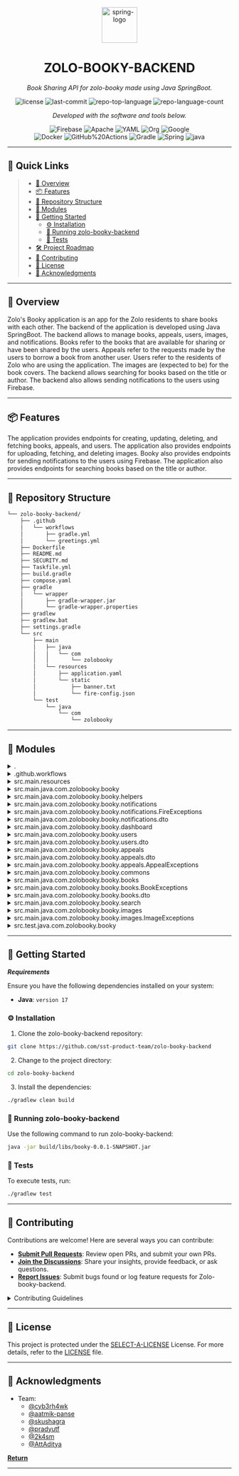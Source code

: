 <p align="center">
  <img width="80" height="80" src="https://img.icons8.com/officel/80/spring-logo.png" alt="spring-logo"/>
</p>
<p align="center">
    <h1 align="center">ZOLO-BOOKY-BACKEND</h1>
</p>
<p align="center">
    <em>Book Sharing API for zolo-booky made using Java SpringBoot.</em>
</p>
<p align="center">
	<img src="https://img.shields.io/github/license/sst-product-team/zolo-booky-backend?style=flat&color=0080ff" alt="license">
	<img src="https://img.shields.io/github/last-commit/sst-product-team/zolo-booky-backend?style=flat&logo=git&logoColor=white&color=0080ff" alt="last-commit">
	<img src="https://img.shields.io/github/languages/top/sst-product-team/zolo-booky-backend?style=flat&color=0080ff" alt="repo-top-language">
	<img src="https://img.shields.io/github/languages/count/sst-product-team/zolo-booky-backend?style=flat&color=0080ff" alt="repo-language-count">
<p>
<p align="center">
		<em>Developed with the software and tools below.</em>
</p>
<p align="center">
	<img src="https://img.shields.io/badge/Firebase-FFCA28.svg?style=flat&logo=Firebase&logoColor=black" alt="Firebase">
	<img src="https://img.shields.io/badge/Apache-D22128.svg?style=flat&logo=Apache&logoColor=white" alt="Apache">
	<img src="https://img.shields.io/badge/YAML-CB171E.svg?style=flat&logo=YAML&logoColor=white" alt="YAML">
	<img src="https://img.shields.io/badge/Org-77AA99.svg?style=flat&logo=Org&logoColor=white" alt="Org">
	<img src="https://img.shields.io/badge/Google-4285F4.svg?style=flat&logo=Google&logoColor=white" alt="Google">
	<br>
	<img src="https://img.shields.io/badge/Docker-2496ED.svg?style=flat&logo=Docker&logoColor=white" alt="Docker">
	<img src="https://img.shields.io/badge/GitHub%20Actions-2088FF.svg?style=flat&logo=GitHub-Actions&logoColor=white" alt="GitHub%20Actions">
	<img src="https://img.shields.io/badge/Gradle-02303A.svg?style=flat&logo=Gradle&logoColor=white" alt="Gradle">
	<img src="https://img.shields.io/badge/Spring-000000.svg?style=flat&logo=Spring&logoColor=white" alt="Spring">
	<img src="https://img.shields.io/badge/java-%23ED8B00.svg?style=flat&logo=openjdk&logoColor=white" alt="java">
</p>
<hr>

## 🔗 Quick Links

> - [📍 Overview](#-overview)
> - [📦 Features](#-features)
> - [📂 Repository Structure](#-repository-structure)
> - [🧩 Modules](#-modules)
> - [🚀 Getting Started](#-getting-started)
>   - [⚙️ Installation](#️-installation)
>   - [🤖 Running zolo-booky-backend](#-running-zolo-booky-backend)
>   - [🧪 Tests](#-tests)
> - [🛠 Project Roadmap](#-project-roadmap)
> - [🤝 Contributing](#-contributing)
> - [📄 License](#-license)
> - [👏 Acknowledgments](#-acknowledgments)

---

## 📍 Overview

Zolo's Booky application is an app for the Zolo residents to share books with each other.
The backend of the application is developed using Java SpringBoot.
The backend allows to manage books, appeals, users, images, and notifications.
Books refer to the books that are available for sharing or have been shared by the users.
Appeals refer to the requests made by the users to borrow a book from another user.
Users refer to the residents of Zolo who are using the application.
The images are (expected to be) for the book covers.
The backend allows searching for books based on the title or author.
The backend also allows sending notifications to the users using Firebase.

---

## 📦 Features

The application provides endpoints for creating, updating, deleting, and fetching books, appeals, and users.
The application also provides endpoints for uploading, fetching, and deleting images.
Booky also provides endpoints for sending notifications to the users using Firebase.
The application also provides endpoints for searching books based on the title or author.

---

## 📂 Repository Structure

```sh
└── zolo-booky-backend/
    ├── .github
    │   └── workflows
    │       ├── gradle.yml
    │       └── greetings.yml
    ├── Dockerfile
    ├── README.md
    ├── SECURITY.md
    ├── Taskfile.yml
    ├── build.gradle
    ├── compose.yaml
    ├── gradle
    │   └── wrapper
    │       ├── gradle-wrapper.jar
    │       └── gradle-wrapper.properties
    ├── gradlew
    ├── gradlew.bat
    ├── settings.gradle
    └── src
        ├── main
        │   ├── java
        │   │   └── com
        │   │       └── zolobooky
        │   └── resources
        │       ├── application.yaml
        │       └── static
        │           ├── banner.txt
        │           └── fire-config.json
        └── test
            └── java
                └── com
                    └── zolobooky
```

---

## 🧩 Modules

<details closed><summary>.</summary>

| File                                                                                                  | Summary                                     |
| ---                                                                                                   | ---                                         |
| [Dockerfile](https://github.com/sst-product-team/zolo-booky-backend/blob/master/Dockerfile)           | Dockerfile for the application.             |
| [Taskfile.yml](https://github.com/sst-product-team/zolo-booky-backend/blob/master/Taskfile.yml)       | Taskfile for the application.               |
| [settings.gradle](https://github.com/sst-product-team/zolo-booky-backend/blob/master/settings.gradle) | Settings for the application.               |
| [compose.yaml](https://github.com/sst-product-team/zolo-booky-backend/blob/master/compose.yaml)       | Docker Compose file for the application.    |
| [build.gradle](https://github.com/sst-product-team/zolo-booky-backend/blob/master/build.gradle)       | Gradle build file for the application.      |
| [gradlew.bat](https://github.com/sst-product-team/zolo-booky-backend/blob/master/gradlew.bat)         | Gradle wrapper for Windows.                 |

</details>

<details closed><summary>.github.workflows</summary>

| File                                                                                                                | Summary                                                     |
| ---                                                                                                                 | ---                                                         |
| [gradle.yml](https://github.com/sst-product-team/zolo-booky-backend/blob/master/.github/workflows/gradle.yml)       | GitHub Actions for Gradle.                                  |
| [greetings.yml](https://github.com/sst-product-team/zolo-booky-backend/blob/master/.github/workflows/greetings.yml) | GitHub Actions for Greetings.                               |

</details>

<details closed><summary>src.main.resources</summary>

| File                                                                                                                       | Summary                                                         |
| ---                                                                                                                        | ---                                                             |
| [application.yaml](https://github.com/sst-product-team/zolo-booky-backend/blob/master/src/main/resources/application.yaml) | Configuration file for the application.                         |

</details>

<details closed><summary>src.main.java.com.zolobooky.booky</summary>

| File                                                                                                                                                | Summary                                                     |
| ---                                                                                                                                                 |-------------------------------------------------------------|
| [OpenApiConfig.java](https://github.com/sst-product-team/zolo-booky-backend/blob/master/src/main/java/com/zolobooky/booky/OpenApiConfig.java)       | OpenAPI Configuration file for the application.             |
| [BookyApplication.java](https://github.com/sst-product-team/zolo-booky-backend/blob/master/src/main/java/com/zolobooky/booky/BookyApplication.java) | It is the main file that is run to start the project.       |

</details>

<details closed><summary>src.main.java.com.zolobooky.booky.helpers</summary>

| File                                                                                                                                                  | Summary                                                                                  |
| ---                                                                                                                                                   | ---                                                                                      |
| [HelperMethods.java](https://github.com/sst-product-team/zolo-booky-backend/blob/master/src/main/java/com/zolobooky/booky/helpers/HelperMethods.java) | Contains helper methods that are used in the application.                                |

</details>

<details closed><summary>src.main.java.com.zolobooky.booky.notifications</summary>

| File                                                                                                                                                          | Summary                                                                                         |
| ---                                                                                                                                                           | ---                                                                                             |
| [FireInit.java](https://github.com/sst-product-team/zolo-booky-backend/blob/master/src/main/java/com/zolobooky/booky/notifications/FireInit.java)             | Initializes the Firebase App.                                                                   |
| [FireController.java](https://github.com/sst-product-team/zolo-booky-backend/blob/master/src/main/java/com/zolobooky/booky/notifications/FireController.java) | Fire Controller(`/v0/fire`), contains endpoints for sending notifications.                      |
| [FireService.java](https://github.com/sst-product-team/zolo-booky-backend/blob/master/src/main/java/com/zolobooky/booky/notifications/FireService.java)       | Services for the fire controller.                                                               |

</details>

<details closed><summary>src.main.java.com.zolobooky.booky.notifications.FireExceptions</summary>

| File                                                                                                                                                                             | Summary                                                                                                          |
| ---                                                                                                                                                                              | ---                                                                                                              |
| [FireSendingError.java](https://github.com/sst-product-team/zolo-booky-backend/blob/master/src/main/java/com/zolobooky/booky/notifications/FireExceptions/FireSendingError.java) | Exception for fire when error occurs while sending notification.                                                 |

</details>

<details closed><summary>src.main.java.com.zolobooky.booky.notifications.dto</summary>

| File                                                                                                                                                            | Summary                                                                                            |
| ---                                                                                                                                                             | ---                                                                                                |
| [SendFireDTO.java](https://github.com/sst-product-team/zolo-booky-backend/blob/master/src/main/java/com/zolobooky/booky/notifications/dto/SendFireDTO.java)     | Data Transfer Object for Fire Model that will be shown when sending a notification.                |
| [CreateFireDTO.java](https://github.com/sst-product-team/zolo-booky-backend/blob/master/src/main/java/com/zolobooky/booky/notifications/dto/CreateFireDTO.java) | Data Transfer Object for Fire Model that is required to create a new notification.                 |

</details>

<details closed><summary>src.main.java.com.zolobooky.booky.dashboard</summary>

| File                                                                                                                                                                | Summary   |
| ---                                                                                                                                                                 |-----------|
| [DashboardController.java](https://github.com/sst-product-team/zolo-booky-backend/blob/master/src/main/java/com/zolobooky/booky/dashboard/DashboardController.java) | Root Endpoint(`/`). Returns current time. | 

</details>

<details closed><summary>src.main.java.com.zolobooky.booky.users</summary>

| File                                                                                                                                                  | Summary                                                                                 |
| ---                                                                                                                                                   | ---                                                                                     |
| [UserEntity.java](https://github.com/sst-product-team/zolo-booky-backend/blob/master/src/main/java/com/zolobooky/booky/users/UserEntity.java)         | Model of a user being used in the application.                                          |
| [UserService.java](https://github.com/sst-product-team/zolo-booky-backend/blob/master/src/main/java/com/zolobooky/booky/users/UserService.java)       | Services for the users controller.                                                      |
| [UserRepository.java](https://github.com/sst-product-team/zolo-booky-backend/blob/master/src/main/java/com/zolobooky/booky/users/UserRepository.java) | Helper for getting the data from the database.                                          |
| [UserController.java](https://github.com/sst-product-team/zolo-booky-backend/blob/master/src/main/java/com/zolobooky/booky/users/UserController.java) | User Controller(`/v0/users`), contains endpoints related directly to the user.          |

</details>

<details closed><summary>src.main.java.com.zolobooky.booky.users.dto</summary>

| File                                                                                                                                                    | Summary                                                                                    |
| ---                                                                                                                                                     | ---                                                                                        |
| [ListUserDTO.java](https://github.com/sst-product-team/zolo-booky-backend/blob/master/src/main/java/com/zolobooky/booky/users/dto/ListUserDTO.java)     | Data Transfer Object for User Model that will be shown when list of users is being accessed. |
| [CreateUserDTO.java](https://github.com/sst-product-team/zolo-booky-backend/blob/master/src/main/java/com/zolobooky/booky/users/dto/CreateUserDTO.java) | Data Transfer Object for User Model that is required to create a new user.                   |

</details>

<details closed><summary>src.main.java.com.zolobooky.booky.appeals</summary>

| File                                                                                                                                                        | Summary                                                                                     |
| ---                                                                                                                                                         | ---                                                                                         |
| [AppealController.java](https://github.com/sst-product-team/zolo-booky-backend/blob/master/src/main/java/com/zolobooky/booky/appeals/AppealController.java) | Appeals Controller(`/v0/appeals`), contains endpoints related directly to the user.         |
| [AppealEntity.java](https://github.com/sst-product-team/zolo-booky-backend/blob/master/src/main/java/com/zolobooky/booky/appeals/AppealEntity.java)         | Model of an appeal being used in the application.                                           |
| [AppealRepository.java](https://github.com/sst-product-team/zolo-booky-backend/blob/master/src/main/java/com/zolobooky/booky/appeals/AppealRepository.java) | Helper for getting the data from the database.                                              |
| [AppealService.java](https://github.com/sst-product-team/zolo-booky-backend/blob/master/src/main/java/com/zolobooky/booky/appeals/AppealService.java)       | Services for the appeals controller.                                                        |

</details>

<details closed><summary>src.main.java.com.zolobooky.booky.appeals.dto</summary>

| File                                                                                                                                                          | Summary                                                                                        |
| ---                                                                                                                                                           | ---                                                                                            |
| [CreateAppealDTO.java](https://github.com/sst-product-team/zolo-booky-backend/blob/master/src/main/java/com/zolobooky/booky/appeals/dto/CreateAppealDTO.java) | Data Transfer Object for Appeal Model that is required to create a new appeal.                 |
| [UpdateAppealDTO.java](https://github.com/sst-product-team/zolo-booky-backend/blob/master/src/main/java/com/zolobooky/booky/appeals/dto/UpdateAppealDTO.java) | Data Transfer Object for Appeal Model that is required to update an appeal.                    |
| [StatusAppealDTO.java](https://github.com/sst-product-team/zolo-booky-backend/blob/master/src/main/java/com/zolobooky/booky/appeals/dto/StatusAppealDTO.java) | Data Transfer Object for Appeal Model that is required to change status of an appeal.          |
| [ShortAppealDTO.java](https://github.com/sst-product-team/zolo-booky-backend/blob/master/src/main/java/com/zolobooky/booky/appeals/dto/ShortAppealDTO.java)   | TODO `src/main/java/com/zolobooky/booky/appeals/dto/ShortAppealDTO.java`                       |
| [AppealDTO.java](https://github.com/sst-product-team/zolo-booky-backend/blob/master/src/main/java/com/zolobooky/booky/appeals/dto/AppealDTO.java)             | Data Transfer Object for Appeal Model that all attributes appeal.                              |

</details>

<details closed><summary>src.main.java.com.zolobooky.booky.appeals.AppealExceptions</summary>

| File                                                                                                                                                                                                 | Summary                                                    |
| ---                                                                                                                                                                                                  | ---                                                        |
| [AppealAlreadyExistsException.java](https://github.com/sst-product-team/zolo-booky-backend/blob/master/src/main/java/com/zolobooky/booky/appeals/AppealExceptions/AppealAlreadyExistsException.java) | Exception for appeal when it already exists.               |
| [AppealNotFoundException.java](https://github.com/sst-product-team/zolo-booky-backend/blob/master/src/main/java/com/zolobooky/booky/appeals/AppealExceptions/AppealNotFoundException.java)           | Exception for appeal when it doest not exist.              |

</details>

<details closed><summary>src.main.java.com.zolobooky.booky.commons</summary>

| File                                                                                                                                                                    | Summary                                                                                           |
| ---                                                                                                                                                                     | ---                                                                                               |
| [ExceptionResponse.java](https://github.com/sst-product-team/zolo-booky-backend/blob/master/src/main/java/com/zolobooky/booky/commons/ExceptionResponse.java)           | Response class that is returned when an exception occurs.                            |
| [GlobalExceptionHandler.java](https://github.com/sst-product-team/zolo-booky-backend/blob/master/src/main/java/com/zolobooky/booky/commons/GlobalExceptionHandler.java) | Global exception handlers, handles all the exceptions that occur in the application. |
| [CustomStatus.java](https://github.com/sst-product-team/zolo-booky-backend/blob/master/src/main/java/com/zolobooky/booky/commons/CustomStatus.java)                     | Statuses for the book and appeals.                                                   |

</details>

<details closed><summary>src.main.java.com.zolobooky.booky.books</summary>

| File                                                                                                                                                  | Summary                                                                                 |
| ---                                                                                                                                                   | ---                                                                                     |
| [BookEntity.java](https://github.com/sst-product-team/zolo-booky-backend/blob/master/src/main/java/com/zolobooky/booky/books/BookEntity.java)         | Model of a book being used in the application.                                          |
| [BookController.java](https://github.com/sst-product-team/zolo-booky-backend/blob/master/src/main/java/com/zolobooky/booky/books/BookController.java) | Books Controller(`/v0/books`), contains endpoints related directly to the book.         |
| [BookRepository.java](https://github.com/sst-product-team/zolo-booky-backend/blob/master/src/main/java/com/zolobooky/booky/books/BookRepository.java) | Helper for getting the data from the database.                                          |
| [BookService.java](https://github.com/sst-product-team/zolo-booky-backend/blob/master/src/main/java/com/zolobooky/booky/books/BookService.java)       | Services for the books controller.                                                      |

</details>

<details closed><summary>src.main.java.com.zolobooky.booky.books.BookExceptions</summary>

| File                                                                                                                                                                                         | Summary                                                                                                            |
| ---                                                                                                                                                                                          | ---                                                                                                                |
| [BookAlreadyExistsException.java](https://github.com/sst-product-team/zolo-booky-backend/blob/master/src/main/java/com/zolobooky/booky/books/BookExceptions/BookAlreadyExistsException.java) | Exception for book when it already exists.           |
| [BookNotFoundException.java](https://github.com/sst-product-team/zolo-booky-backend/blob/master/src/main/java/com/zolobooky/booky/books/BookExceptions/BookNotFoundException.java)           | Exception for book when it doest not exist.          |
| [BadRequestException.java](https://github.com/sst-product-team/zolo-booky-backend/blob/master/src/main/java/com/zolobooky/booky/books/BookExceptions/BadRequestException.java)               | Exception for book when invalid request is made.     |

</details>

<details closed><summary>src.main.java.com.zolobooky.booky.books.dto</summary>

| File                                                                                                                                                    | Summary                                                                                      |
| ---                                                                                                                                                     | ---                                                                                          |
| [ListBookDTO.java](https://github.com/sst-product-team/zolo-booky-backend/blob/master/src/main/java/com/zolobooky/booky/books/dto/ListBookDTO.java)     | Data Transfer Object for Book Model that will be shown when list of books is being accessed. |
| [BookDTO.java](https://github.com/sst-product-team/zolo-booky-backend/blob/master/src/main/java/com/zolobooky/booky/books/dto/BookDTO.java)             | Data Transfer Object for Book Model that all attributes book.                                |
| [UpdateBookDTO.java](https://github.com/sst-product-team/zolo-booky-backend/blob/master/src/main/java/com/zolobooky/booky/books/dto/UpdateBookDTO.java) | Data Transfer Object for Book Model that is required to update a book.                       |
| [CreateBookDTO.java](https://github.com/sst-product-team/zolo-booky-backend/blob/master/src/main/java/com/zolobooky/booky/books/dto/CreateBookDTO.java) | Data Transfer Object for Book Model that is required to create a new book.                   |

</details>

<details closed><summary>src.main.java.com.zolobooky.booky.search</summary>

| File                                                                                                                                                       | Summary                                                                                    |
| ---                                                                                                                                                        | ---                                                                                        |
| [SearchService.java](https://github.com/sst-product-team/zolo-booky-backend/blob/master/src/main/java/com/zolobooky/booky/search/SearchService.java)       | Services for the search controller.                                                        |
| [SearchController.java](https://github.com/sst-product-team/zolo-booky-backend/blob/master/src/main/java/com/zolobooky/booky/search/SearchController.java) | Search Controller(`/v0/search`), contains endpoints related directly to the search.        |

</details>

<details closed><summary>src.main.java.com.zolobooky.booky.images</summary>

| File                                                                                                                                                   | Summary                                                                                  |
| ---                                                                                                                                                    | ---                                                                                      |
| [BlobService.java](https://github.com/sst-product-team/zolo-booky-backend/blob/master/src/main/java/com/zolobooky/booky/images/BlobService.java)       | Services for the images controller.                                                      |
| [BlobConfig.java](https://github.com/sst-product-team/zolo-booky-backend/blob/master/src/main/java/com/zolobooky/booky/images/BlobConfig.java)         | Configuration for the images controller.                                                 |
| [BlobController.java](https://github.com/sst-product-team/zolo-booky-backend/blob/master/src/main/java/com/zolobooky/booky/images/BlobController.java) | Images Controller(`/v0/images`), contains endpoints to upload, get and delete images.    |

</details>

<details closed><summary>src.main.java.com.zolobooky.booky.images.ImageExceptions</summary>

| File                                                                                                                                                                                     | Summary                                                                                                           |
| ---                                                                                                                                                                                      | ---                                                                                                               |
| [ImageNotFoundExceptions.java](https://github.com/sst-product-team/zolo-booky-backend/blob/master/src/main/java/com/zolobooky/booky/images/ImageExceptions/ImageNotFoundExceptions.java) | Exception for image when it doest not exist.                                                                      |

</details>

<details closed><summary>src.test.java.com.zolobooky.booky</summary>

| File                                                                                                                                                          | Summary                                                                                  |
| ---                                                                                                                                                           | ---                                                                                      |
| [BookyApplicationTests.java](https://github.com/sst-product-team/zolo-booky-backend/blob/master/src/test/java/com/zolobooky/booky/BookyApplicationTests.java) | Test for the main application.                                                           |
| [BookServiceTest.java](https://github.com/sst-product-team/zolo-booky-backend/blob/master/src/test/java/com/zolobooky/booky/BookServiceTest.java)             | Test for the book service.                                                               |
| [BookAPITestAssets.java](https://github.com/sst-product-team/zolo-booky-backend/blob/master/src/test/java/com/zolobooky/booky/BookAPITestAssets.java)         | Assets(helper methods, constants) for the book API tests.                                |

</details>

---

## 🚀 Getting Started

***Requirements***

Ensure you have the following dependencies installed on your system:

* **Java**: `version 17`

### ⚙️ Installation

1. Clone the zolo-booky-backend repository:

```sh
git clone https://github.com/sst-product-team/zolo-booky-backend
```

2. Change to the project directory:

```sh
cd zolo-booky-backend
```

3. Install the dependencies:

```sh
./gradlew clean build
```

### 🤖 Running zolo-booky-backend

Use the following command to run zolo-booky-backend:

```sh
java -jar build/libs/booky-0.0.1-SNAPSHOT.jar
```

### 🧪 Tests

To execute tests, run:

```sh
./gradlew test
```

---

[//]: # (## 🛠 Project Roadmap)

[//]: # ()
[//]: # (- [X] `► INSERT-TASK-1`)

[//]: # (- [ ] `► INSERT-TASK-2`)

[//]: # (- [ ] `► ...`)

[//]: # ()
[//]: # (---)

## 🤝 Contributing

Contributions are welcome! Here are several ways you can contribute:

- **[Submit Pull Requests](https://github.com/sst-product-team/zolo-booky-backend/blob/main/CONTRIBUTING.md)**: Review open PRs, and submit your own PRs.
- **[Join the Discussions](https://github.com/sst-product-team/zolo-booky-backend/discussions)**: Share your insights, provide feedback, or ask questions.
- **[Report Issues](https://github.com/sst-product-team/zolo-booky-backend/issues)**: Submit bugs found or log feature requests for Zolo-booky-backend.

<details closed>
    <summary>Contributing Guidelines</summary>

1. **Fork the Repository**: Start by forking the project repository to your GitHub account.
2. **Clone Locally**: Clone the forked repository to your local machine using a Git client.
   ```sh
   git clone https://github.com/sst-product-team/zolo-booky-backend
   ```
3. **Create a New Branch**: Always work on a new branch, giving it a descriptive name.
   ```sh
   git checkout -b new-feature-x
   ```
4. **Make Your Changes**: Develop and test your changes locally.
5. **Commit Your Changes**: Commit with a clear message describing your updates.
   ```sh
   git commit -m 'Implemented new feature x.'
   ```
6. **Push to GitHub**: Push the changes to your forked repository.
   ```sh
   git push origin new-feature-x
   ```
7. **Submit a Pull Request**: Create a PR against the original project repository. Clearly describe the changes and their motivations.

Once your PR is reviewed and approved, it will be merged into the main branch.

</details>

---

## 📄 License

This project is protected under the [SELECT-A-LICENSE](https://choosealicense.com/licenses) License. For more details, refer to the [LICENSE](https://choosealicense.com/licenses/) file.

---

## 👏 Acknowledgments

- Team: 
  - [@cyb3rh4wk](https://github.com/cyb3rh4wk)
  - [@aatmik-panse](https://github.com/aatmik-panse)
  - [@skushagra](https://github.com/skushagra)
  - [@pradyutf](https://github.com/pradyutf)
  - [@2k4sm](https://github.com/2k4sm)
  - [@AttAditya](https://github.com/AttAditya)

[**Return**](#-quick-links)

---
